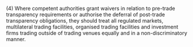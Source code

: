 (4) Where competent authorities grant waivers in relation to pre-trade transparency requirements or authorise the deferral of post-trade transparency obligations, they should treat all regulated markets, multilateral trading facilities, organised trading facilities and investment firms trading outside of trading venues equally and in a non-discriminatory manner.